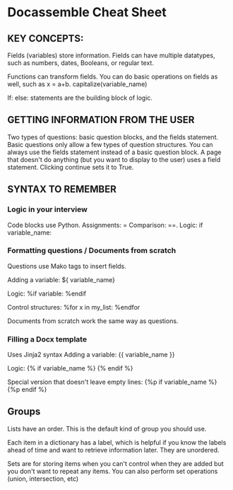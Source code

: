 # Docassemble Cheat Sheet
## KEY CONCEPTS:
Fields (variables) store information. Fields can have multiple datatypes, such as numbers, dates, Booleans, or regular text.

Functions can transform fields. You can do basic operations on fields as well, such as x = a+b. capitalize(variable_name)

If: else: statements are the building block of logic.

## GETTING INFORMATION FROM THE USER
Two types of questions: basic question blocks, and the fields statement.
Basic questions only allow a few types of question structures. You can always use the fields statement instead of a basic question block.
A page that doesn't do anything (but you want to display to the user) uses a field statement. Clicking continue sets it to True.

## SYNTAX TO REMEMBER
### Logic in your interview
Code blocks use Python. Assignments: = Comparison: ==. Logic: if variable_name: 

### Formatting questions / Documents from scratch
Questions use Mako tags to insert fields.

Adding a variable: ${ variable_name}

Logic: %if variable: %endif

Control structures: %for x in my_list: %endfor

Documents from scratch work the same way as questions.

### Filling a Docx template
Uses Jinja2 syntax
Adding a variable: {{ variable_name }}

Logic: {% if variable_name %} {% endif %}

Special version that doesn't leave empty lines: {%p if variable_name %} {%p endif %}

## Groups
Lists have an order. This is the default kind of group you should use.

Each item in a dictionary has a label, which is helpful if you know the labels ahead of time and want to retrieve information later. They are unordered.

Sets are for storing items when you can't control when they are added but you don't want to repeat any items. You can also perform set operations (union, intersection, etc)
